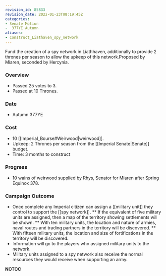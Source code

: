 ```yaml
---
revision_id: 85833
revision_date: 2022-01-23T08:19:45Z
categories:
- Senate Motion
-  377YE Autumn
aliases:
- Construct_Liathaven_spy_network
---
```


Fund the creation of a spy network in Liathhaven, additionally to provide 2 thrones per season to allow the upkeep of this network.Proposed by Miaren, seconded by Hercynia. 

### Overview
* Passed 25 votes to 3.
* Passed at 10 Thrones.

### Date
* Autumn 377YE

### Cost
* 10 [[Imperial_Bourse#Weirwood|weirwood]].
* Upkeep: 2 Thrones per season from the [[Imperial Senate|Senate]] budget.
* Time: 3 months to construct

### Progress
* 10 wains of weirwood supplied by Rhys, Senator for Miaren after Spring Equinox 378.

### Campaign Outcome
* Once complete any Imperial citizen can assign a [[military unit]] they control to support the [[spy network]].
** If the equivalent of five military units are assigned, then a map of the territory showing settlements will be shown.
** With ten military units, the location and nature of armies, naval routes and trading partners in the territory will be discovered. 
** With fifteen military units, the location and size of fortifications in the territory will be discovered.
* Information will go to the players who assigned military units to the network.
* Military units assigned to a spy network also receive the normal resources they would receive when supporting an army.



__NOTOC__